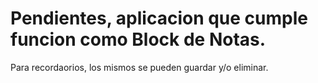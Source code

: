 # Pendientes, aplicacion que cumple funcion como Block de Notas.
Para recordaorios, los mismos se pueden guardar y/o eliminar.
